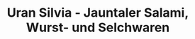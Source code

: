 ---
title: "Uran Silvia - Jauntaler Salami, Wurst- und Selchwaren"
url: /goesselsdorf-goselna-vas/uran-silvia-jauntaler-salami-wurst-und-selchwaren/
shop: Metzgerei
---